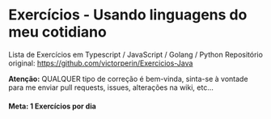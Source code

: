 # Exercícios - Usando linguagens do meu cotidiano

Lista de Exercícios em Typescript / JavaScript / Golang / Python
Repositório original: https://github.com/victorperin/Exercicios-Java

**Atenção:** QUALQUER tipo de correção é bem-vinda, sinta-se à vontade para me enviar pull requests, issues, alterações na wiki, etc...

#### Meta: 1 Exercícios por dia

